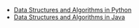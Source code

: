 * [Data Structures and Algorithms in Python](https://github.com/prakhar1989/Algorithms)
* [Data Structures and Algorithms in Java](https://github.com/phishman3579/java-algorithms-implementation)
